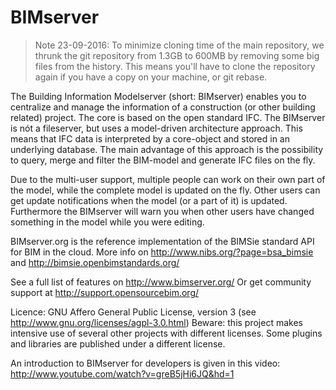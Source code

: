 BIMserver
=========

> Note 23-09-2016: To minimize cloning time of the main repository, we thrunk the git repository from 1.3GB to 600MB by removing some big files from the history. This means you'll have to clone the repository again if you have a copy on your machine, or git rebase.

The Building Information Modelserver (short: BIMserver) enables you to centralize and manage the information of a construction (or other building related) project. The core is based on the open standard IFC. The BIMserver is nót a fileserver, but uses a model-driven architecture approach. This means that IFC data is interpreted by a core-object and stored in an underlying database. The main advantage of this approach is the possibility to query, merge and filter the BIM-model and generate IFC files on the fly.

Due to the multi-user support, multiple people can work on their own part of the model, while the complete model is updated on the fly. Other users can get update notifications when the model (or a part of it) is updated. Furthermore the BIMserver will warn you when other users have changed something in the model while you were editing.

BIMserver.org is the reference implementation of the BIMSie standard API for BIM in the cloud. More info on http://www.nibs.org/?page=bsa_bimsie and http://bimsie.openbimstandards.org/

See a full list of features on http://www.bimserver.org/ 
Or get community support at http://support.opensourcebim.org/

Licence: GNU Affero General Public License, version 3 (see http://www.gnu.org/licenses/agpl-3.0.html)
Beware: this project makes intensive use of several other projects with different licenses. Some plugins and libraries are published under a different license.


An introduction to BIMserver for developers is given in this video: http://www.youtube.com/watch?v=greB5jHi6JQ&hd=1
